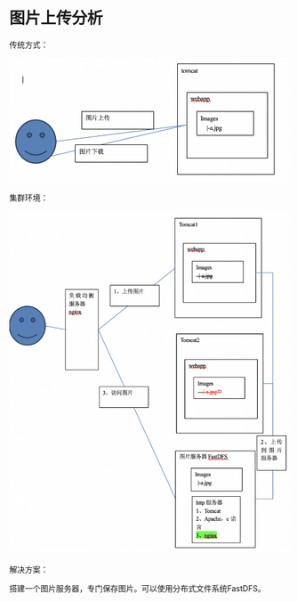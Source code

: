 # 图片上传分析

传统方式：

![](../../../.gitbook/assets/image%20%28265%29.png)

集群环境：

![](../../../.gitbook/assets/image%20%28258%29.png)

解决方案：

搭建一个图片服务器，专门保存图片。可以使用分布式文件系统FastDFS。

